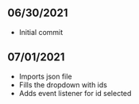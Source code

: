 ## 06/30/2021 ##
- Initial commit

## 07/01/2021 ##
- Imports json file
- Fills the dropdown with ids
- Adds event listener for id selected